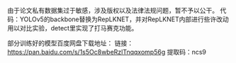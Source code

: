 由于论文私有数据集过于敏感，涉及版权以及法律法规问题，暂不予以公干。
代码：YOLOv5的backbone替换为RepLKNET，并对RepLKNET内部进行些许改动用以对比实验，detect里实现了打马赛克功能。

部分训练好的模型百度网盘下载地址：
链接：https://pan.baidu.com/s/1s5Oc8wbeRzlTnqqxomp56g 
提取码：ncs9
